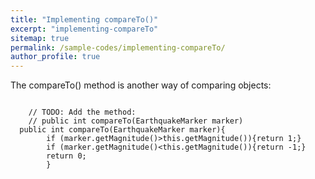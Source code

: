 ```yaml
---
title: "Implementing compareTo()"
excerpt: "implementing-compareTo"
sitemap: true
permalink: /sample-codes/implementing-compareTo/
author_profile: true
---
```

The compareTo() method is another way of comparing objects:

~~~~

	// TODO: Add the method:
	// public int compareTo(EarthquakeMarker marker)
  public int compareTo(EarthquakeMarker marker){
		if (marker.getMagnitude()>this.getMagnitude()){return 1;}
		if (marker.getMagnitude()<this.getMagnitude()){return -1;}
		return 0;
		}
    
 ~~~~
